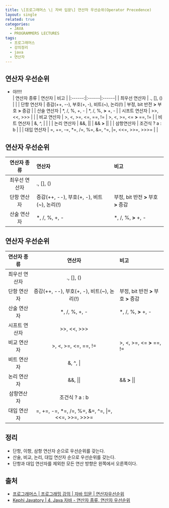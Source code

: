 ```yaml
---
title: \[프로그래머스 \| 자바 입문\] 연산자 우선순위(Operator Precedence)
layout: single
related: true
categories:
  - JAVA
  - PROGRAMMERS LECTURES
tags:
  - 프로그래머스
  - 강의정리
  - java
  - 연산자
---
```


## 연산자 우선순위
- 야!!!!  
| 연산자 종류 | 연산자 | 비고 |
|:------:|:------|:------|
| 최우선 연산자 | ., [], () |       |
| 단항 연산자 | 증감(++, --), 부호(+, -), 비트(~), 논리(!) | 부정, bit 반전 **>** 부호 **>** 증감 |
| 산술 연산자 | \*, /, %, +, - | \*, /, %,  **>**  +, - |
| 시프트 연산자 | \>\>, \<\<, \>\>\> |       |
| 비교 연산자 | >, <, >=, <=, ==, != | >, <, >=, <=  **>**  ==, != |
| 비트 연산자 | &, ^, \| |       |
| 논리 연산자 | &&, \|\| | &&  **>**  \|\| |
| 삼항연산자 | 조건식 ? a : b |       |
| 대입 연산자 | =, +=, -=, \*=, /=, %=, &=, ^=, \|=, \<\<=, \>\>=, \>\>\>= |       |

## 연산자 우선순위
| 연산자 종류 | 연산자 | 비고 |
|:---:|:----|:----|
| 최우선 연산자 | ., [], () |    |
| 단항 연산자 | 증감(++, --), 부호(+, -), 비트(~), 논리(!) | 부정, bit 반전 **>** 부호 **>** 증감 |
| 산술 연산자 | \*, /, %, +, - | \*, /, %,  **>**  +, - |

## 연산자 우선순위
| 연산자 종류 | 연산자 | 비고 | 
|:---:|:----:|:----|
| 최우선 연산자 | ., [], () |       |
| 단항 연산자 | 증감(++, --), 부호(+, -), 비트(~), 논리(!) | 부정, bit 반전 **>** 부호 **>** 증감 |
| 산술 연산자 | \*, /, %, +, - | \*, /, %,  **>**  +, - |
| 시프트 연산자 | \>\>, \<\<, \>\>\> |       |
| 비교 연산자 | >, <, >=, <=, ==, != | >, <, >=, <=  **>**  ==, != |
| 비트 연산자 | &, ^, \| |       |
| 논리 연산자 | &&, \|\| | &&  **>**  \|\| |
| 삼항연산자 | 조건식 ? a : b |       |
| 대입 연산자 | =, +=, -=, \*=, /=, %=, &=, ^=, \|=, \<\<=, \>\>=, \>\>\>= |       |

## 정리
- 단항, 이항, 삼항 연산자 순으로 우선순위를 갖는다.
- 산술, 비교, 논리, 대입 연산자 순으로 우선순위를 갖는다.
- 단항과 대입 연산자를 제외한 모든 연산 방향은 왼쪽에서 오른쪽이다.
 
## 출처
- [프로그래머스 \| 프로그래밍 강의 \| 자바 입문 \| 연산자우선순위](https://programmers.co.kr/learn/courses/5/lessons/116)
- [Kephi Javatory \| 4. Java 자바 - 연산자 종류, 연산자 우선순위](https://kephilab.tistory.com/28)
